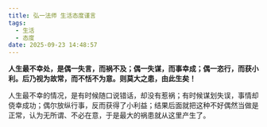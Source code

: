 ```yaml
---
title: 弘一法师 生活态度谨言
tags:
  - 生活
  - 态度
date: 2025-09-23 14:48:57
---
```



**人生最不幸处，是偶一失言，而祸不及；偶一失谋，而事幸成；偶一恣行，而获小利。后乃视为故常，而不恬不为意。则莫大之患，由此生矣！**

人生最不幸的情况，是有时候随口说错话，却没有惹祸；有时候谋划失误，事情却侥幸成功；偶尔放纵行事，反而获得了小利益；结果后面就把这种不好偶然当做是正常，认为无所谓、不必在意，于是最大的祸患就从这里产生了。